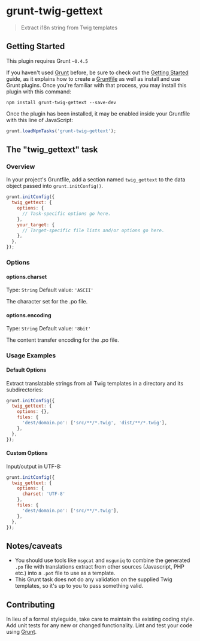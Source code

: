 # grunt-twig-gettext

> Extract i18n string from Twig templates

## Getting Started
This plugin requires Grunt `~0.4.5`

If you haven't used [Grunt](http://gruntjs.com/) before, be sure to check out the [Getting Started](http://gruntjs.com/getting-started) guide, as it explains how to create a [Gruntfile](http://gruntjs.com/sample-gruntfile) as well as install and use Grunt plugins. Once you're familiar with that process, you may install this plugin with this command:

```shell
npm install grunt-twig-gettext --save-dev
```

Once the plugin has been installed, it may be enabled inside your Gruntfile with this line of JavaScript:

```js
grunt.loadNpmTasks('grunt-twig-gettext');
```

## The "twig_gettext" task

### Overview
In your project's Gruntfile, add a section named `twig_gettext` to the data object passed into `grunt.initConfig()`.

```js
grunt.initConfig({
  twig_gettext: {
    options: {
      // Task-specific options go here.
    },
    your_target: {
      // Target-specific file lists and/or options go here.
    },
  },
});
```

### Options

#### options.charset
Type: `String`
Default value: `'ASCII'`

The character set for the .po file.

#### options.encoding
Type: `String`
Default value: `'8bit'`

The content transfer encoding for the .po file.

### Usage Examples

#### Default Options
Extract translatable strings from all Twig templates in a directory and its subdirectories:

```js
grunt.initConfig({
  twig_gettext: {
    options: {},
    files: {
      'dest/domain.po': ['src/**/*.twig', 'dist/**/*.twig'],
    },
  },
});
```

#### Custom Options
Input/output in UTF-8:

```js
grunt.initConfig({
  twig_gettext: {
    options: {
      charset: 'UTF-8'
    },
    files: {
      'dest/domain.po': ['src/**/*.twig'],
    },
  },
});
```

## Notes/caveats
- You should use tools like `msgcat` and `msguniq` to combine the generated
  `.po` file with translations extract from other sources (Javascript, PHP etc.)
  into a `.pot` file to use as a template.
- This Grunt task does not do any validation on the supplied Twig templates, so
  it's up to you to pass something valid.

## Contributing
In lieu of a formal styleguide, take care to maintain the existing coding style. Add unit tests for any new or changed functionality. Lint and test your code using [Grunt](http://gruntjs.com/).

